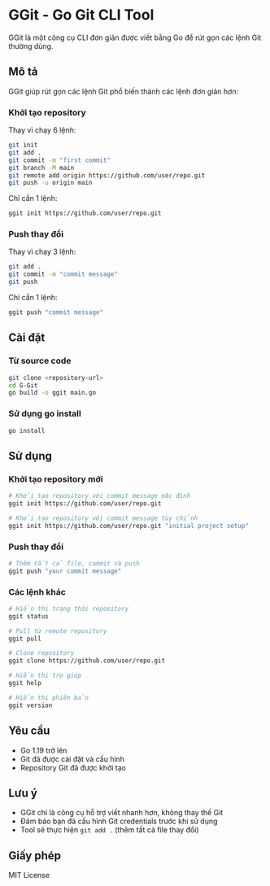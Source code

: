 # GGit - Go Git CLI Tool

GGit là một công cụ CLI đơn giản được viết bằng Go để rút gọn các lệnh Git thường dùng.

## Mô tả

GGit giúp rút gọn các lệnh Git phổ biến thành các lệnh đơn giản hơn:

### Khởi tạo repository
Thay vì chạy 6 lệnh:
```bash
git init
git add .
git commit -m "first commit"
git branch -M main
git remote add origin https://github.com/user/repo.git
git push -u origin main
```

Chỉ cần 1 lệnh:
```bash
ggit init https://github.com/user/repo.git
```

### Push thay đổi
Thay vì chạy 3 lệnh:
```bash
git add .
git commit -m "commit message"
git push
```

Chỉ cần 1 lệnh:
```bash
ggit push "commit message"
```

## Cài đặt

### Từ source code
```bash
git clone <repository-url>
cd G-Git
go build -o ggit main.go
```

### Sử dụng go install
```bash
go install
```

## Sử dụng

### Khởi tạo repository mới
```bash
# Khởi tạo repository với commit message mặc định
ggit init https://github.com/user/repo.git

# Khởi tạo repository với commit message tùy chỉnh
ggit init https://github.com/user/repo.git "initial project setup"
```

### Push thay đổi
```bash
# Thêm tất cả file, commit và push
ggit push "your commit message"
```

### Các lệnh khác
```bash
# Hiển thị trạng thái repository
ggit status

# Pull từ remote repository
ggit pull

# Clone repository
ggit clone https://github.com/user/repo.git

# Hiển thị trợ giúp
ggit help

# Hiển thị phiên bản
ggit version
```

## Yêu cầu

- Go 1.19 trở lên
- Git đã được cài đặt và cấu hình
- Repository Git đã được khởi tạo

## Lưu ý

- GGit chỉ là công cụ hỗ trợ viết nhanh hơn, không thay thế Git
- Đảm bảo bạn đã cấu hình Git credentials trước khi sử dụng
- Tool sẽ thực hiện `git add .` (thêm tất cả file thay đổi)

## Giấy phép

MIT License 